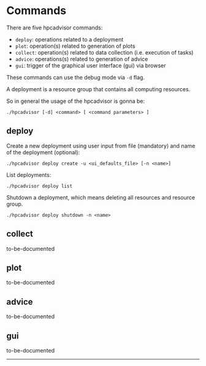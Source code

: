 # Commands


There are five hpcadvisor commands:

- `deploy`: operations related to a deployment
- `plot`: operation(s) related to generation of plots
- `collect`: operation(s) related to data collection (i.e. execution of tasks)
- `advice`: operations(s) related to generation of advice
- `gui`: trigger of the graphical user interface (gui) via browser

These commands can use the debug mode via `-d` flag.

A deployment is a resource group that contains all computing resources.

So in general the usage of the hpcadvisor is gonna be:





```
./hpcadvisor [-d] <command> [ <command parameters> ]
```

## deploy


Create a new deployment using user input from file (mandatory) and name of the
deployment (optional):

```
./hpcadvisor deploy create -u <ui_defaults_file> [-n <name>]
```

List deployments:

```
./hpcadvisor deploy list
```

Shutdown a deployment, which means deleting all resources and resource group.

```
./hpcadvisor deploy shutdown -n <name>
```

## collect

to-be-documented

## plot

to-be-documented

## advice

to-be-documented

## gui

to-be-documented


---


